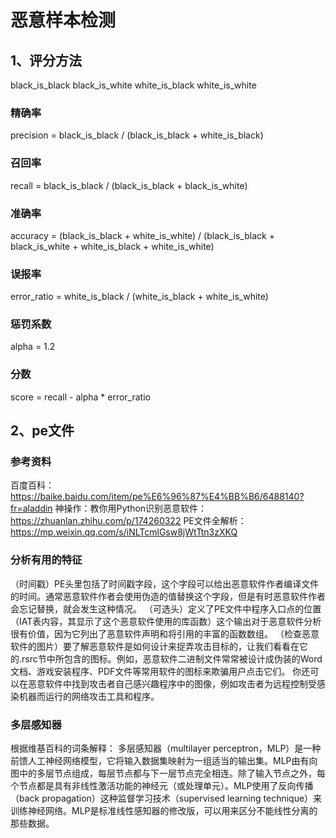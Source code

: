 # 恶意样本检测

## 1、评分方法
black_is_black
black_is_white
white_is_black
white_is_white

### 精确率
precision = black_is_black / (black_is_black + white_is_black)

### 召回率
recall = black_is_black / (black_is_black + black_is_white)

### 准确率
accuracy = (black_is_black + white_is_white) / (black_is_black + black_is_white + white_is_black + white_is_white)

### 误报率
error_ratio = white_is_black / (white_is_black + white_is_white)

### 惩罚系数
alpha = 1.2

### 分数
score = recall - alpha * error_ratio

## 2、pe文件

### 参考资料
百度百科：https://baike.baidu.com/item/pe%E6%96%87%E4%BB%B6/6488140?fr=aladdin
神操作：教你用Python识别恶意软件：https://zhuanlan.zhihu.com/p/174260322
PE文件全解析：https://mp.weixin.qq.com/s/iNLTcmlGsw8jWtTtn3zXKQ

### 分析有用的特征
（时间戳）PE头里包括了时间戳字段，这个字段可以给出恶意软件作者编译文件的时间。通常恶意软件作者会使用伪造的值替换这个字段，但是有时恶意软件作者会忘记替换，就会发生这种情况。
（可选头）定义了PE文件中程序入口点的位置
（IAT表内容，其显示了这个恶意软件使用的库函数）这个输出对于恶意软件分析很有价值，因为它列出了恶意软件声明和将引用的丰富的函数数组。
（检查恶意软件的图片）要了解恶意软件是如何设计来捉弄攻击目标的，让我们看看在它的.rsrc节中所包含的图标。例如，恶意软件二进制文件常常被设计成伪装的Word文档、游戏安装程序、PDF文件等常用软件的图标来欺骗用户点击它们。
你还可以在恶意软件中找到攻击者自己感兴趣程序中的图像，例如攻击者为远程控制受感染机器而运行的网络攻击工具和程序。

### 多层感知器
根据维基百科的词条解释：
多层感知器（multilayer perceptron，MLP）是一种前馈人工神经网络模型，它将输入数据集映射为一组适当的输出集。MLP由有向图中的多层节点组成，每层节点都与下一层节点完全相连。除了输入节点之外，每个节点都是具有非线性激活功能的神经元（或处理单元）。MLP使用了反向传播（back propagation）这种监督学习技术（supervised learning technique）来训练神经网络。MLP是标准线性感知器的修改版，可以用来区分不能线性分离的那些数据。
